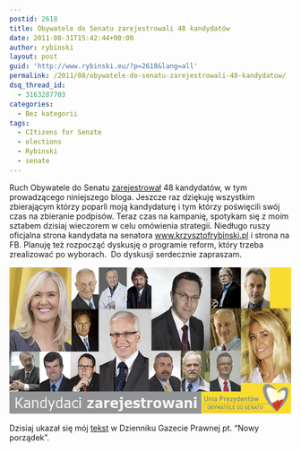 ```yaml
---
postid: 2618
title: Obywatele do Senatu zarejestrowali 48 kandydatów
date: 2011-08-31T15:42:44+00:00
author: rybinski
layout: post
guid: 'http://www.rybinski.eu/?p=2618&lang=all'
permalink: /2011/08/obywatele-do-senatu-zarejestrowali-48-kandydatow/
dsq_thread_id:
  - 3163287703
categories:
  - Bez kategorii
tags:
  - CItizens for Senate
  - elections
  - Rybinski
  - senate
---
```

Ruch Obywatele do Senatu [zarejestrował](http://obywateledosenatu.pl/2011/08/do-senatu/) 48 kandydatów, w tym prowadzącego niniejszego bloga. Jeszcze raz dziękuję wszystkim zbierającym którzy poparli moją kandydaturę i tym którzy poświęcili swój czas na zbieranie podpisów. Teraz czas na kampanię, spotykam się z moim sztabem dzisiaj wieczorem w celu omówienia strategii. Niedługo ruszy oficjalna strona kandydata na senatora www.krzysztofrybinski.pl i strona na FB. Planuję też rozpocząć dyskusję o programie reform, który trzeba zrealizować po wyborach.  Do dyskusji serdecznie zapraszam.

<p style="text-align: center;">
  <img class="aligncenter size-full wp-image-2619" title="OdS_zarejestrowani_kandydaci" src="/uploads/OdS_zarejestrowani_kandydaci.png" alt="OdS_zarejestrowani_kandydaci" width="540" height="262" />
</p>

<p style="text-align: left;">
  Dzisiaj ukazał się mój <a href="http://forsal.pl/artykuly/543142,rybinski_nowy_porzadek_tworzy_nowe_reguly.html">tekst</a> w Dzienniku Gazecie Prawnej pt. “Nowy porządek”.
</p>
